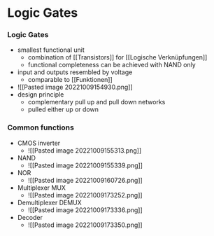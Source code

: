 # Logic Gates
### Logic Gates
+ smallest functional unit
	+ combination of [[Transistors]] for [[Logische Verknüpfungen]]
	+ functional completeness can be achieved with NAND only
+ input and outputs resembled by voltage
	+ comparable to [[Funktionen]]
+ ![[Pasted image 20221009154930.png]]
+ design principle
	+ complementary pull up and pull down networks
	+ pulled either up or down

### Common functions
+ CMOS inverter
	+ ![[Pasted image 20221009155313.png]]
+ NAND
	+ ![[Pasted image 20221009155339.png]]
+ NOR
	+ ![[Pasted image 20221009160726.png]]
+ Multiplexer MUX
	+ ![[Pasted image 20221009173252.png]]
+ Demultiplexer DEMUX
	+ 	![[Pasted image 20221009173336.png]]
+ Decoder
	+ ![[Pasted image 20221009173350.png]]